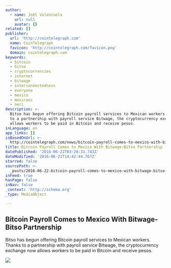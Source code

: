 ```yaml
---
author:
  - name: Joël Valenzuela
    url: null
    avatar: {}
related: []
publisher:
  url: 'http://cointelegraph.com'
  name: CoinTelegraph
  favicon: 'http://cointelegraph.com/favicon.png'
  domain: cointelegraph.com
keywords:
  - bitcoin
  - bitso
  - cryptocurrencies
  - internet
  - bitwage
  - interconnectedness
  - everyone
  - mexico
  - mexicans
  - neri
description: >-
  Bitso has begun offering Bitcoin payroll services to Mexican workers. Thanks
  to a partnership with payroll service Bitwage, the cryptocurrency exchange now
  allows workers to be paid in Bitcoin and receive pesos.
inLanguage: en
app_links: []
isBasedOnUrl: >-
  http://cointelegraph.com/news/bitcoin-payroll-comes-to-mexico-with-bitwage-bitso-partnership
title: Bitcoin Payroll Comes to Mexico With Bitwage-Bitso Partnership
datePublished: '2016-06-22T03:20:31.743Z'
dateModified: '2016-06-21T14:42:44.767Z'
starred: false
sourcePath: >-
  _posts/2016-06-22-bitcoin-payroll-comes-to-mexico-with-bitwage-bitso-partnersh.md
inFeed: true
hasPage: false
inNav: false
_context: 'http://schema.org'
_type: MediaObject

---
```

<article style=""><h1>Bitcoin Payroll Comes to Mexico With Bitwage-Bitso Partnership</h1><p>Bitso has begun offering Bitcoin payroll services to Mexican workers. Thanks to a partnership with payroll service Bitwage, the cryptocurrency exchange now allows workers to be paid in Bitcoin and receive pesos.</p><img src="http://cointelegraph.com/images/725_aHR0cDovL2NvaW50ZWxlZ3JhcGguY29tL3N0b3JhZ2UvdXBsb2Fkcy92aWV3L2VkNmRiMTkyNzVmYmYzYzMxOWNhNGY1NTI5MTI0ZjZiLmpwZw==.jpg" /></article>